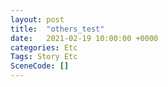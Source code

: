 ```yaml
---
layout: post
title:  "others_test"
date:   2021-02-19 10:00:00 +0000
categories: Etc
Tags: Story Etc
SceneCode: []
---
```

